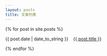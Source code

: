 ```yaml
---
layout: posts
title: 文章列表
---
```


{% for post in site.posts %}
<p>{{ post.date | date_to_string }}&nbsp;&nbsp;&nbsp;&nbsp;<a href="{{ post.url }}">{{ post.title }}</a><p>
{% endfor %}
